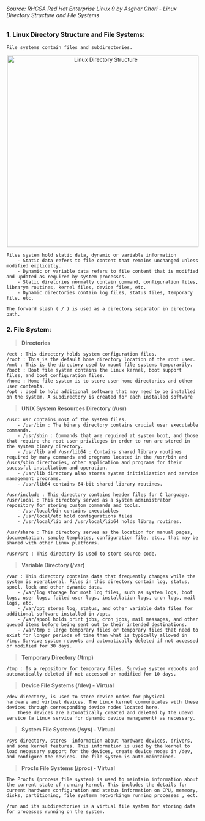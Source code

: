 ###### *Source:* RHCSA Red Hat Enterprise Linux 9 by Asghar Ghori - Linux Directory Structure and File Systems



### 1. **Linux Directory Structure and File Systems:**

    File systems contain files and subdirectories.
<p align="center">
    <img src="https://github.com/user-attachments/assets/51b2d168-0389-44da-99c2-c54671a7308f" alt="Linux Directory Structure" width="500">
</p>

    Files system hold static data, dynamic or variable information
        - Static data refers to file content that remains unchanged unless modified explicitly.
        - Dynamic or variable data refers to file content that is modified and updated as required by system processes.
        - Static diretories normally contain command, configuration files, librarym routines, kernel files, device files, etc.
        - Dynamic directories contain log files, status files, temporary file, etc.
        
    The forward slash ( / ) is used as a directory separator in directory path.

    
### 2. **File System:**

>  **Directories**

    /ect : This directory holds system configuration files.
    /root : This is the default home directory location of the root user.
    /mnt : This is the directory used to mount file systems temporarily. 
    /boot : Boot file system contains the Linux kernel, boot support files, and boot configuration files. 
    /home : Home file system is to store user home directories and other user contents.
    /opt : Used to hold additional software that may need to be installed on the system. A subdirectory is created for each installed software

>  **UNIX System Resources Directory (/usr)**

    /usr: usr contains most of the system files.
        - /usr/bin : The binary directory contains crucial user executable commands.
        - /usr/sbin : Commands that are required at system boot, and those that require the root user privileges in order to run are stored in the system binary directory.
        - /usr/lib and /usr/lib64 : Contains shared library routines required by many commands and programs located in the /usr/bin and /usrs/sbin directories, other application and programs for their sucessful installation and operation.
        - /usr/lib directory also stores system initialization and service management programs.
        - /usr/lib64 contains 64-bit shared library routines.

    /usr/include : This directory contains header files for C language.
    /usr/local : This directory serves as a system administrator repository for storing custom commands and tools. 
        - /usr/local/bin contains executables
        - /usr/local/etc hold configurations files
        - /usr/local/lib and /usr/local/lib64 holds libray routines. 

    /usr/share : This directory serves as the location for manual pages, documentation, sample templates, configuration file, etc., that may be shared with other Linux platforms. 

    /usr/src : This directory is used to store source code.
    
>  **Variable Directory (/var)**

    /var : This directory contains data that frequently changes while the system is operational. Files in this directory contain log, status, spool, lock and other dynamic data. 
        - /var/log storage for most log files, such as system logs, boot logs, user logs, failed user logs, installation logs, cron logs, mail logs, etc. 
        - /var/opt stores log, status, and other variable data files for additional software installed in /opt.
        - /var/spool holds print jobs, cron jobs, mail messages, and other queued items before being sent out to their intended destinations.
        - /var/tmp : large temporary files or temporary files that need to exist for longer periods of time than what is typically allowed in /tmp. Survive system reboots and automatically deleted if not accessed or modified for 30 days.

>  **Temporary Directory (/tmp)**       

    /tmp : Is a repository for temporary files. Survive system reboots and automatically deleted if not accessed or modified for 10 days. 
    
>  **Device File Systems (/dev) - Virtual**

    /dev directory, is used to store device nodes for physical     hardware and virtual devices. The Linux kernel communicates with these devices through corresponding device nodes located here.
        These devices are automatically created and deleted by the udevd service (a Linux service for dynamic device management) as necessary.
        
>  **System File Systems (/sys) - Virtual**       

    /sys directory, stores  information about hardware devices, drivers, and some kernel features. This information is used by the kernel to load necessary support for the devices, create device nodes in /dev, and configure the devices. The file system is auto-maintained. 
    
>  **Procfs File Systems (/proc) - Virtual**

    The Procfs (process file system) is used to maintain information about the current state of running kernel. This includes the details for current hardware configuration and status information on CPU, memeory, disks, partitioning, file systemm networkingm running processes , ect.
    
    /run and its subdirectories is a virtual file system for storing data for processes running on the system. 

    
